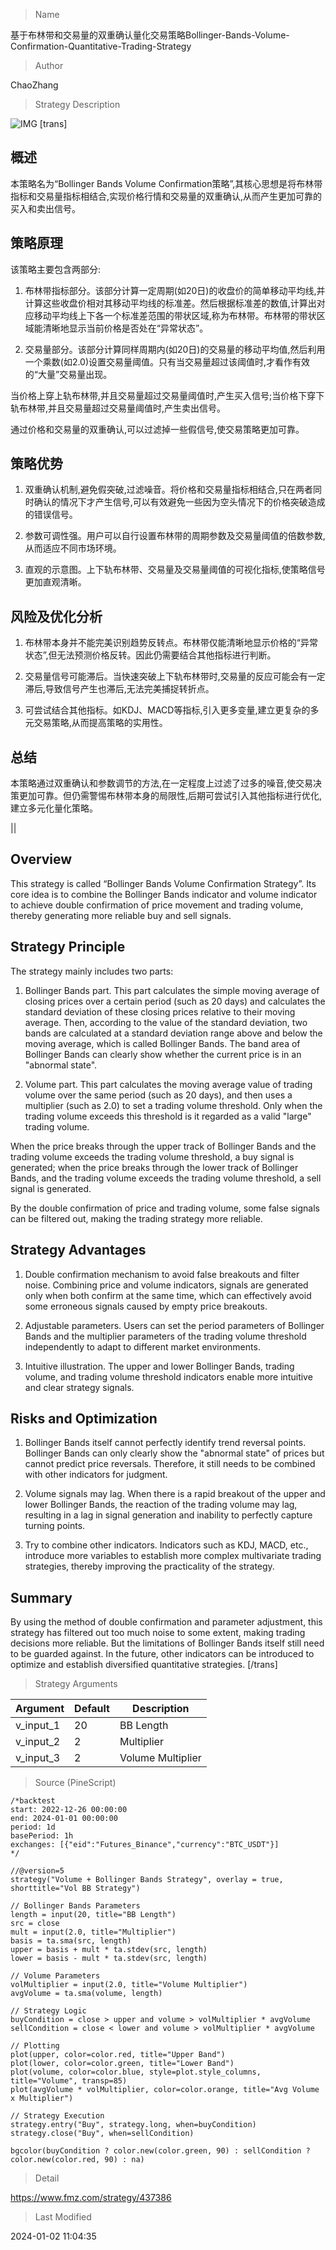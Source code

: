 
> Name

基于布林带和交易量的双重确认量化交易策略Bollinger-Bands-Volume-Confirmation-Quantitative-Trading-Strategy

> Author

ChaoZhang

> Strategy Description

![IMG](https://www.fmz.com/upload/asset/11c72904cb4f8a38682.png)
[trans]

## 概述

本策略名为“Bollinger Bands Volume Confirmation策略”,其核心思想是将布林带指标和交易量指标相结合,实现价格行情和交易量的双重确认,从而产生更加可靠的买入和卖出信号。

## 策略原理  

该策略主要包含两部分:

1. 布林带指标部分。该部分计算一定周期(如20日)的收盘价的简单移动平均线,并计算这些收盘价相对其移动平均线的标准差。然后根据标准差的数值,计算出对应移动平均线上下各一个标准差范围的带状区域,称为布林带。布林带的带状区域能清晰地显示当前价格是否处在“异常状态”。  

2. 交易量部分。该部分计算同样周期内(如20日)的交易量的移动平均值,然后利用一个乘数(如2.0)设置交易量阈值。只有当交易量超过该阈值时,才看作有效的“大量”交易量出现。  

当价格上穿上轨布林带,并且交易量超过交易量阈值时,产生买入信号;当价格下穿下轨布林带,并且交易量超过交易量阈值时,产生卖出信号。  

通过价格和交易量的双重确认,可以过滤掉一些假信号,使交易策略更加可靠。

## 策略优势  

1. 双重确认机制,避免假突破,过滤噪音。将价格和交易量指标相结合,只在两者同时确认的情况下才产生信号,可以有效避免一些因为空头情况下的价格突破造成的错误信号。  

2. 参数可调性强。用户可以自行设置布林带的周期参数及交易量阈值的倍数参数,从而适应不同市场环境。  

3. 直观的示意图。上下轨布林带、交易量及交易量阈值的可视化指标,使策略信号更加直观清晰。  

## 风险及优化分析  

1. 布林带本身并不能完美识别趋势反转点。布林带仅能清晰地显示价格的“异常状态”,但无法预测价格反转。因此仍需要结合其他指标进行判断。  

2. 交易量信号可能滞后。当快速突破上下轨布林带时,交易量的反应可能会有一定滞后,导致信号产生也滞后,无法完美捕捉转折点。  

3. 可尝试结合其他指标。如KDJ、MACD等指标,引入更多变量,建立更复杂的多元交易策略,从而提高策略的实用性。

## 总结  

本策略通过双重确认和参数调节的方法,在一定程度上过滤了过多的噪音,使交易决策更加可靠。但仍需警惕布林带本身的局限性,后期可尝试引入其他指标进行优化,建立多元化量化策略。


||


## Overview  

This strategy is called “Bollinger Bands Volume Confirmation Strategy”. Its core idea is to combine the Bollinger Bands indicator and volume indicator to achieve double confirmation of price movement and trading volume, thereby generating more reliable buy and sell signals.

## Strategy Principle

The strategy mainly includes two parts:  

1. Bollinger Bands part. This part calculates the simple moving average of closing prices over a certain period (such as 20 days) and calculates the standard deviation of these closing prices relative to their moving average. Then, according to the value of the standard deviation, two bands are calculated at a standard deviation range above and below the moving average, which is called Bollinger Bands. The band area of Bollinger Bands can clearly show whether the current price is in an "abnormal state".   

2. Volume part. This part calculates the moving average value of trading volume over the same period (such as 20 days), and then uses a multiplier (such as 2.0) to set a trading volume threshold. Only when the trading volume exceeds this threshold is it regarded as a valid "large" trading volume.

When the price breaks through the upper track of Bollinger Bands and the trading volume exceeds the trading volume threshold, a buy signal is generated; when the price breaks through the lower track of Bollinger Bands, and the trading volume exceeds the trading volume threshold, a sell signal is generated.  

By the double confirmation of price and trading volume, some false signals can be filtered out, making the trading strategy more reliable.  

## Strategy Advantages 

1. Double confirmation mechanism to avoid false breakouts and filter noise. Combining price and volume indicators, signals are generated only when both confirm at the same time, which can effectively avoid some erroneous signals caused by empty price breakouts.  

2. Adjustable parameters. Users can set the period parameters of Bollinger Bands and the multiplier parameters of the trading volume threshold independently to adapt to different market environments.   

3. Intuitive illustration. The upper and lower Bollinger Bands, trading volume, and trading volume threshold indicators enable more intuitive and clear strategy signals.  

## Risks and Optimization  

1. Bollinger Bands itself cannot perfectly identify trend reversal points. Bollinger Bands can only clearly show the "abnormal state" of prices but cannot predict price reversals. Therefore, it still needs to be combined with other indicators for judgment.  

2. Volume signals may lag. When there is a rapid breakout of the upper and lower Bollinger Bands, the reaction of the trading volume may lag, resulting in a lag in signal generation and inability to perfectly capture turning points.  

3. Try to combine other indicators. Indicators such as KDJ, MACD, etc., introduce more variables to establish more complex multivariate trading strategies, thereby improving the practicality of the strategy.  

## Summary  

By using the method of double confirmation and parameter adjustment, this strategy has filtered out too much noise to some extent, making trading decisions more reliable. But the limitations of Bollinger Bands itself still need to be guarded against. In the future, other indicators can be introduced to optimize and establish diversified quantitative strategies.
[/trans]

> Strategy Arguments



|Argument|Default|Description|
|----|----|----|
|v_input_1|20|BB Length|
|v_input_2|2|Multiplier|
|v_input_3|2|Volume Multiplier|


> Source (PineScript)

``` pinescript
/*backtest
start: 2022-12-26 00:00:00
end: 2024-01-01 00:00:00
period: 1d
basePeriod: 1h
exchanges: [{"eid":"Futures_Binance","currency":"BTC_USDT"}]
*/

//@version=5
strategy("Volume + Bollinger Bands Strategy", overlay = true, shorttitle="Vol BB Strategy")

// Bollinger Bands Parameters
length = input(20, title="BB Length")
src = close
mult = input(2.0, title="Multiplier")
basis = ta.sma(src, length)
upper = basis + mult * ta.stdev(src, length)
lower = basis - mult * ta.stdev(src, length)

// Volume Parameters
volMultiplier = input(2.0, title="Volume Multiplier")
avgVolume = ta.sma(volume, length)

// Strategy Logic
buyCondition = close > upper and volume > volMultiplier * avgVolume
sellCondition = close < lower and volume > volMultiplier * avgVolume

// Plotting
plot(upper, color=color.red, title="Upper Band")
plot(lower, color=color.green, title="Lower Band")
plot(volume, color=color.blue, style=plot.style_columns, title="Volume", transp=85)
plot(avgVolume * volMultiplier, color=color.orange, title="Avg Volume x Multiplier")

// Strategy Execution
strategy.entry("Buy", strategy.long, when=buyCondition)
strategy.close("Buy", when=sellCondition)

bgcolor(buyCondition ? color.new(color.green, 90) : sellCondition ? color.new(color.red, 90) : na)

```

> Detail

https://www.fmz.com/strategy/437386

> Last Modified

2024-01-02 11:04:35

